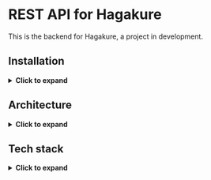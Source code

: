 # REST API for Hagakure

This is the backend for Hagakure, a project in development.

## Installation

<details>
  <summary><b>Click to expand</b></summary>

  <br>

  **Runtime and dependencies**

  This project currently runs on the Bun 1.0.29 runtime. If you don't have it installed, I advise you just [install the latest version](https://bun.sh/) and it should work.

  With Bun installed, run the following command to install the project's dependencies:
  ```bash
  bun install
  ```
  **Database**

  This project requires a Postgres database.  If you have [Docker](https://www.docker.com/) installed, you can use the provided `docker-compose.yml` file to start and stop a DB container by running these commands:
  ```bash
  bun run db:up

  bun run db:down
  ```

  **Environment variables**

  With a Postgres database running, copy the contents of `.env.template` to a new file called `.env` and fill in the environment variables with your database connection string and the desired port you want to run the application on.

  Then run the Drizzle commands to initialize the database schema.

  ```bash
  bun run db:generate

  bun run db:migrate
  ```

  Remember to run migrations after making changes to the database schema:

  ```bash
  bun run db:migrate
  ```

  Always commit the new migration files generated in `./drizzle`!

  **Setup complete and additional scripts**

  With these steps done, you're ready to start the development server:
  ```bash
  bun run dev
  ```
  Happy coding!

  **Additional scripts you should be aware of (WIP):**

  ```bash
  # lint and format the project with Biome
  bun run lint:fix

  ...
  ```
</details>

## Architecture
<details>
  <summary><b>Click to expand</b></summary>

  <br>

  This project implements a few concepts from Clean Architecture (or at least attempts to), represented through this image:

  <center>
    <img src="./docs/ca-diagram.png" width="400">
  </center>

  <br>

  The core of the application are it's domain entities, use cases and business logic. They must not have have any external dependencies. The Domain layer is where application entities and data structures are contained and can be found at `src/core/domain`. The Application layer has business logic that implements the use cases of the system - located in `src/core/application`.

  Outside of this core, the application has an Infrastructure layer, where external dependencies like databases and HTTP servers can be interacted with, and a Presentation layer, where the application can be interacted with - in this case, defining controller classes that handle HTTP requests and responses and invoke the correct use cases.

  As a rule, each layer cannot have dependencies from an outermost layer - instead relying on interfaces and the Dependency Inversion principle.

</details>

## Tech stack
<details>
  <summary><b>Click to expand</b></summary>

  <br>

  This application is built using:
  - [Bun]((https://bun.sh/)) (runtime)
  - [ElysiaJS](https://elysiajs.com/) (API framework)
  - [Drizzle](https://orm.drizzle.team/) (ORM)
  - [TypeScript](https://www.typescriptlang.org/) (type-checking)
  - [Docker](https://www.docker.com/) (database containers in development environment)
</details>